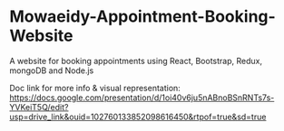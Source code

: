# Mowaeidy-Appointment-Booking-Website
 A website for booking appointments using React, Bootstrap, Redux, mongoDB and Node.js

 Doc link for more info & visual representation: 
 https://docs.google.com/presentation/d/1oi40v6ju5nABnoBSnRNTs7s-YVKeiT5Q/edit?usp=drive_link&ouid=102760133852098616450&rtpof=true&sd=true
